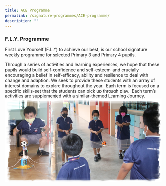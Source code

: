```yaml
---
title: ACE Programme
permalink: /signature-programmes/ACE-programme/
description: ""
---
```

### F.L.Y. Programme

First Love Yourself (F.L.Y) to achieve our best, is our school signature weekly programme for selected Primary 3 and Primary 4 pupils.  

Through a series of activities and learning experiences, we hope that these pupils would build self-confidence and self-esteem, and crucially encouraging a belief in self-efficacy, ability and resilience to deal with change and adaption. We seek to provide these students with an array of interest domains to explore throughout the year.  Each term is focused on a specific skills-set that the students can pick up through play.  Each term’s activities are supplemented with a similar-themed Learning Journey.
![ACE Programme](/images/ace.png)